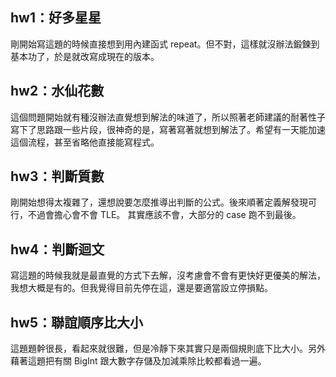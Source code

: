 ## hw1：好多星星
剛開始寫這題的時候直接想到用內建函式 repeat。但不對，這樣就沒辦法鍛鍊到基本功了，於是就改寫成現在的版本。
## hw2：水仙花數
這個問題開始就有種沒辦法直覺想到解法的味道了，所以照著老師建議的耐著性子寫下了思路跟一些片段，很神奇的是，寫著寫著就想到解法了。希望有一天能加速這個流程，甚至省略他直接能寫程式。
## hw3：判斷質數
剛開始想得太複雜了，還想說要怎麼推導出判斷的公式。後來順著定義解發現可行，不過會擔心會不會 TLE。 其實應該不會，大部分的 case 跑不到最後。
## hw4：判斷迴文
寫這題的時候我就是最直覺的方式下去解，沒考慮會不會有更快好更優美的解法，我想大概是有的。但我覺得目前先停在這，還是要適當設立停損點。
## hw5：聯誼順序比大小
這題題幹很長，看起來就很難，但是冷靜下來其實只是兩個規則底下比大小。另外藉著這題把有關 BigInt 跟大數字存儲及加減乘除比較都看過一遍。
